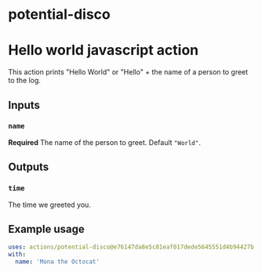 # potential-disco

# Hello world javascript action

This action prints "Hello World" or "Hello" + the name of a person to greet to the log.

## Inputs

### `name`

**Required** The name of the person to greet. Default `"World"`.

## Outputs

### `time`

The time we greeted you.

## Example usage

```yaml
uses: actions/potential-disco@e76147da8e5c81eaf017dede5645551d4b94427b
with:
  name: 'Mona the Octocat'
```
